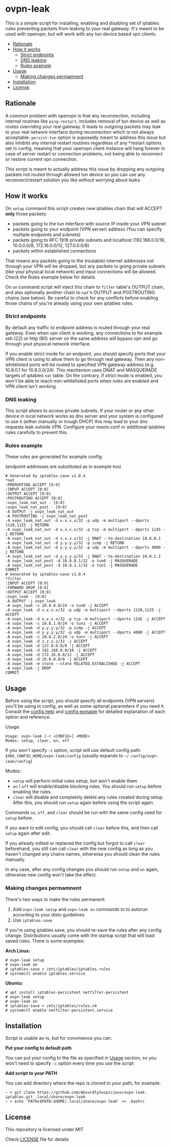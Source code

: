 # ovpn-leak
  
This is a simple script for installing, enabling and disabling set of
iptables rules preventing packets from leaking to your real gateway.
It's meant to be used with openvpn, but will work with any 
tun device based vpn clients. 

<!-- vim-markdown-toc GFM -->

* [Rationale](#rationale)
* [How it works](#how-it-works)
  * [Strict endpoints](#strict-endpoints)
  * [DNS leaking](#dns-leaking)
  * [Rules example](#rules-example)
* [Usage](#usage)
  * [Making changes permamnent](#making-changes-permamnent)
* [Installation](#installation)
* [License](#license)

<!-- vim-markdown-toc -->

## Rationale

A common problem with openvpn is that any reconnection,
including internal routines like `ping-restart`, includes removal
of tun device as well as routes overriding your real gateway. It leads to
outgoing packets may leak to your real network interface during reconnection
which is not always acceptable. `persist-tun` option is suposedly
meant to address this issue but also inhibits any internal restart routines regardless
of any \*restart options set in config, meaning that your openvpn client instance
will hang forever in case of server restart or connection problems,
not being able to reconnect or restore current vpn connection.

This script is meant to actually address this issue by dropping any outgoing packets
not routed through allowed tun device so you can use any reconnect/restart solution you like
without worrying about leaks.

## How it works

On `setup` command this script creates new iptables chain that will ACCEPT **only** those packets:
- packets going to the tun interface with source IP inside your VPN subnet
- packets going to your endpoint (VPN server) address (You can specify multiple endpoints and subnets)
- packets going to RFC 1918 private subnets and localhost (192.168.0.0/16, 10.0.0.0/8, 172.16.0.0/12, 127.0.0.0/8)
- packets within established connections

That means any packets going to the (routable) internet addresses not through your VPN
will be dropped, but any packets to going private subnets (like your physical local network) and input connections 
will be allowed. Check the Rules example below for details.

On `on` command script will inject this chain to `filter` table's OUTPUT chain,
and also optionally another chain to `nat`'s OUTPUT and POSTROUTING chains (see below).
Be careful to check for any conflicts before enabling those chains of you're already using 
your own iptables rules.

### Strict endpoints

By default any traffic to endpoint address is routed through your real gateway.
Even when vpn client is working, any connections to for example ssh (22) or http (80)
server on the same address will bypass vpn and go through yout physical network interface.

If you enable strict mode for an endpoint, you should specify ports that your
VPN client is using to allow them to go through real gateway.
Then any non-whitelisted ports will be routed to specified
VPN gateway address (e.g. 10.8.0.1 for 10.8.0.0/24). This mechanism
uses DNAT and MASQUERADE targets of iptables `nat` table.
On the contrary, if strict mode is enabled, you won't be able
to reach non-whitelisted ports when rules are enabled and VPN client isn't working.

### DNS leaking

This script allows to access private subnets. If your router or any other device in local network works as dns server and your system is configured
to use it (either manually or trough DHCP) this may lead to your dns requests leak outside VPN. Configure your resolv.conf or additional iptables rules carefully to prevent this.

### Rules example

These rules are generated for example config:

(endpoint addresses are substituted as in example too)

```
# Generated by iptables-save v1.8.4
*nat
:PREROUTING ACCEPT [0:0]
:INPUT ACCEPT [0:0]
:OUTPUT ACCEPT [0:0]
:POSTROUTING ACCEPT [0:0]
:ovpn_leak_nat_out - [0:0]
:ovpn_leak_nat_post - [0:0]
-A OUTPUT -j ovpn_leak_nat_out
-A POSTROUTING -j ovpn_leak_nat_post
-A ovpn_leak_nat_out -d x.x.x.x/32 -p udp -m multiport --dports 1120,1125 -j RETURN
-A ovpn_leak_nat_out -d x.x.x.x/32 -p tcp -m multiport --dports 1145 -j RETURN
-A ovpn_leak_nat_out -d x.x.x.x/32 -j DNAT --to-destination 10.8.0.1
-A ovpn_leak_nat_out -d y.y.y.y/32 -p icmp -j RETURN
-A ovpn_leak_nat_out -d y.y.y.y/32 -p udp -m multiport --dports 4000 -j RETURN
-A ovpn_leak_nat_out -d y.y.y.y/32 -j DNAT --to-destination 10.8.1.1
-A ovpn_leak_nat_post -d 10.8.0.1/32 -o tun0 -j MASQUERADE
-A ovpn_leak_nat_post -d 10.8.1.1/32 -o tun1 -j MASQUERADE
COMMIT
# Generated by iptables-save v1.8.4
*filter
:INPUT ACCEPT [0:0]
:FORWARD DROP [0:0]
:OUTPUT ACCEPT [0:0]
:ovpn_leak - [0:0]
-A OUTPUT -j ovpn_leak
-A ovpn_leak -s 10.8.0.0/24 -o tun0 -j ACCEPT
-A ovpn_leak -d x.x.x.x/32 -p udp -m multiport --dports 1120,1125 -j ACCEPT
-A ovpn_leak -d x.x.x.x/32 -p tcp -m multiport --dports 1145 -j ACCEPT
-A ovpn_leak -s 10.8.1.0/24 -o tun1 -j ACCEPT
-A ovpn_leak -d y.y.y.y/32 -p icmp -j ACCEPT
-A ovpn_leak -d y.y.y.y/32 -p udp -m multiport --dports 4000 -j ACCEPT
-A ovpn_leak -s 10.8.2.0/24 -o tun+ -j ACCEPT
-A ovpn_leak -d z.z.z.z/32 -j ACCEPT
-A ovpn_leak -d 127.0.0.0/8 -j ACCEPT
-A ovpn_leak -d 192.168.0.0/16 -j ACCEPT
-A ovpn_leak -d 172.16.0.0/12 -j ACCEPT
-A ovpn_leak -d 10.0.0.0/8 -j ACCEPT
-A ovpn_leak -m state --state RELATED,ESTABLISHED -j ACCEPT
-A ovpn_leak -j DROP
COMMIT
```

## Usage

Before using the script, you should specify all endpoints (VPN servers)
you'll be using in config, as well as some optional parameters if you need it.
Consult the [config help](CONFIG_HELP.md) and [config exmaple](config_example)
for detailed explanation of each option and reference.

Usage:

```
Usage: ovpn-leak [-c <CONFIG>] <MODE>
Modes: setup, clear, on, off
```

If you won't specify `-c` option, script will use
default config path: `$XDG_CONFIG_HOME/ovpn-leak/config` (usually expands to `~/.config/ovpn-leak/config`)

Modes:
- `setup` will perform initial rules setup, but won't enable them
- `on` / `off`  will enable/disable blocking rules. You should run `setup` before enabling the rules.
- `clear` will disable and completely delete any rules created during setup. After this, you should run `setup` again before using the script again.

Commands `on`, `off`, and `clear` should be run with the same config used for `setup` before.

If you want to edit config, you should call `clear` before this, and then call `setup` again after edit.

If you already edited or replaced the config but forgot to call `clear` beforehand, you still can call
`clear` with the new config as long as you haven't changed any chains names, otherwise you should clean the rules manually.

In any case, after any config changes you should run `setup` and `on` again, otherwise new config won't take the effect.


### Making changes permamnent

There's two ways to make the rules permanent:
1. Add `ovpn-leak setup` and `ovpn-leak on` commands to to autorun according to your disto guidelines
2. Use `iptables-save`

If you're using iptables save, you should re-save the rules after any config change.
Distributions usually come with the startup script that will load saved rules. There is some examples:

**Arch Linux:**

```
# ovpn-leak setup
# ovpn-leak on
# iptables-save > /etc/iptables/iptables.rules
# systemctl enable iptables.service
```

**Ubuntu:**

```
# apt install iptables-persistent netfilter-persistent
# ovpn-leak setup
# ovpn-leak on
# iptables-save > /etc/iptables/rules.v4
# systemctl enable netfilter-persistent.service
```

## Installation

Script is usable as-is, but for convinience you can:

**Put your config to default path**

You can put your config to the file as specified in [Usage](#usage) section,
so you won't need to specify `-c` option every time you use the script

**Add script to your PATH**

You can add directory where the repo is cloned to your path, for example:

```
~ > git clone https://github.com/AbsurdlySuspicious/ovpn-leak-iptables.git .local/share/ovpn-leak
~ > echo 'PATH=$PATH:$HOME/.local/share/ovpn-leak' >> .bashrc
```

## License

This repository is licensed under MIT

Check [LICENSE](LICENSE) file for details

